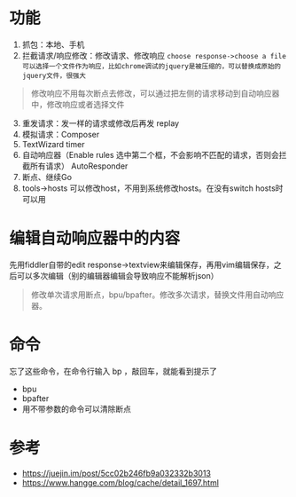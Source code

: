 # 功能
1. 抓包：本地、手机
2. 拦截请求/响应修改：修改请求、修改响应  `choose response->choose a file 可以选择一个文件作为响应，比如chrome调试的jquery是被压缩的，可以替换成原始的jquery文件，很强大`
> 修改响应不用每次断点去修改，可以通过把左侧的请求移动到自动响应器中，修改响应或者选择文件
3. 重发请求：发一样的请求或修改后再发  replay
4. 模拟请求：Composer 
5. TextWizard  timer
6. 自动响应器（Enable rules 选中第二个框，不会影响不匹配的请求，否则会拦截所有请求） AutoResponder
7. 断点、继续Go
8. tools->hosts 可以修改host，不用到系统修改hosts。在没有switch hosts时可以用

# 编辑自动响应器中的内容
先用fiddler自带的edit response->textview来编辑保存，再用vim编辑保存，之后可以多次编辑（别的编辑器编辑会导致响应不能解析json）
> 修改单次请求用断点，bpu/bpafter。修改多次请求，替换文件用自动响应器。

# 命令
忘了这些命令，在命令行输入 bp ，敲回车，就能看到提示了  
- bpu
- bpafter
- 用不带参数的命令可以清除断点

# 参考
- <https://juejin.im/post/5cc02b246fb9a032332b3013>
- <https://www.hangge.com/blog/cache/detail_1697.html>